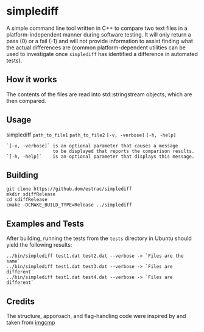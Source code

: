 # simplediff

A simple command line tool written in C++ to compare two text files in a platform-independent manner during software testing. It will only return a pass (0) or a fail (-1) and will not provide information to assist finding what the actual differences are (common platform-dependent utilities can be used to investigate once `simplediff` has identified a difference in automated tests).


## How it works

The contents of the files are read into std::stringstream objects, which are then compared.


## Usage

simplediff `path_to_file1` `path_to_file2` `[-v, -verbose]` `[-h, -help]`

    `[-v, -verbose]` is an optional parameter that causes a message
                     to be displayed that reports the comparison results.
    `[-h, -help]`    is an optional parameter that displays this message.


## Building

    git clone https://github.dom/estrac/simplediff
    mkdir sdiffRelease
    cd sdiffRelease
    cmake -DCMAKE_BUILD_TYPE=Release ../simplediff


## Examples and Tests

After building, running the tests from the `tests` directory in Ubuntu should yield the following results:

    ../bin/simplediff test1.dat test2.dat --verbose -> `Files are the same`
    ../bin/simplediff test1.dat test3.dat --verbose -> `Files are different`
    ../bin/simplediff test1.dat test4.dat --verbose -> `Files are different`


## Credits

The structure, apporoach, and flag-handling code were inspired by and taken from [imgcmp](https://github.com/yahiaetman/imgcmp)
